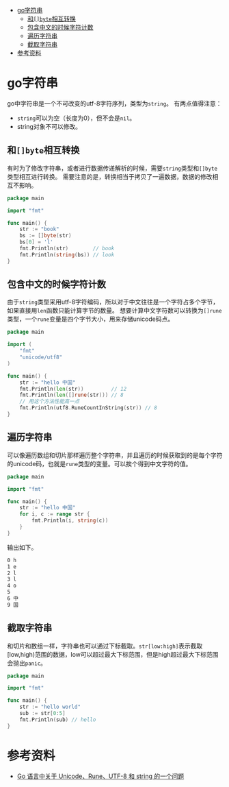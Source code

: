 - [go字符串](#go字符串)
	- [和`[]byte`相互转换](#和byte相互转换)
	- [包含中文的时候字符计数](#包含中文的时候字符计数)
	- [遍历字符串](#遍历字符串)
	- [截取字符串](#截取字符串)
- [参考资料](#参考资料)

# go字符串

go中字符串是一个不可改变的utf-8字符序列，类型为`string`。
有两点值得注意：

- `string`可以为空（长度为0），但不会是`nil`。
- string对象不可以修改。

## 和`[]byte`相互转换

有时为了修改字符串，或者进行数据传递解析的时候，需要`string`类型和`[]byte`类型相互进行转换。
需要注意的是，转换相当于拷贝了一遍数据，数据的修改相互不影响。

```go
package main

import "fmt"

func main() {
	str := "book"
	bs := []byte(str)
	bs[0] = 'l'
	fmt.Println(str)        // book
	fmt.Println(string(bs)) // look
}

```

## 包含中文的时候字符计数

由于`string`类型采用utf-8字符编码，所以对于中文往往是一个字符占多个字节，如果直接用`len`函数只能计算字节的数量。
想要计算中文字符数可以转换为`[]rune`类型，一个`rune`变量是四个字节大小，用来存储unicode码点。

```go
package main

import (
	"fmt"
	"unicode/utf8"
)

func main() {
	str := "hello 中国"
	fmt.Println(len(str))         // 12
	fmt.Println(len([]rune(str))) // 8
	// 用这个方法性能高一点
	fmt.Println(utf8.RuneCountInString(str)) // 8
}

```

## 遍历字符串

可以像遍历数组和切片那样遍历整个字符串，并且遍历的时候获取到的是每个字符的unicode码，也就是`rune`类型的变量。可以挨个得到中文字符的值。

```go
package main

import "fmt"

func main() {
	str := "hello 中国"
	for i, c := range str {
		fmt.Println(i, string(c))
	}
}

```

输出如下。

```bash
0 h
1 e
2 l
3 l
4 o
5  
6 中
9 国
```

## 截取字符串

和切片和数组一样，字符串也可以通过下标截取。`str[low:high]`表示截取[low,high)范围的数据，low可以超过最大下标范围，但是high超过最大下标范围会抛出`panic`。


```go
package main

import "fmt"

func main() {
	str := "hello world"
	sub := str[0:5]
	fmt.Println(sub) // hello
}

```

# 参考资料

- [Go 语言中关于 Unicode、Rune、UTF-8 和 string 的一个问题](https://blog.twofei.com/806/)
